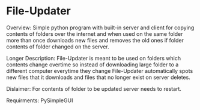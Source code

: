 # File-Updater
Overview:
Simple python program with built-in server and client for copying contents of folders over the internet and when used on the same folder more than once downloads new files and removes the old ones if folder contents of folder changed on the server.

Longer Description:
File-Updater is meant to be used on folders which contents change overtime so instead of downloading large folder to a different computer everytime they change File-Updater automatically spots new files that it downloads and files that no longer exist on server deletes.

Dislaimer: 
For contents of folder to be updated server needs to restart.

Requirments:
PySimpleGUI
